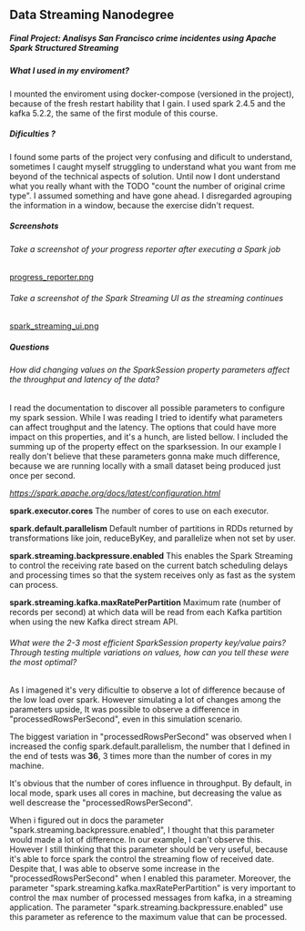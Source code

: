 ## Data Streaming Nanodegree
##### Final Project: Analisys San Francisco crime incidentes using Apache Spark Structured Streaming

##### What I used in my enviroment?

I mounted the enviroment using docker-compose (versioned in the project), because of the fresh restart 
hability that I gain. I used spark 2.4.5 and the kafka 5.2.2, the same of the first module of this course.

##### Dificulties ?

I found some parts of the project very confusing and dificult to understand, sometimes I caught myself struggling
to understand what you want from me beyond of the technical aspects of solution. Until now I dont 
understand what you really whant with the TODO "count the number of original crime type". I assumed something and
have gone ahead. I disregarded agrouping the information in a window, because the exercise didn't request.

##### Screenshots

###### Take a screenshot of your progress reporter after executing a Spark job

[progress_reporter.png](./progress_reporter.png)

###### Take a screenshot of the Spark Streaming UI as the streaming continues

[spark_streaming_ui.png](./spark_streaming_ui.png) 

##### Questions

###### How did changing values on the SparkSession property parameters affect the throughput and latency of the data?

I read the documentation to discover all possible parameters to configure my spark session. While I was reading I tried
to identify what parameters can affect troughput and the latency. The options that could have more impact on this 
properties, and it's a hunch, are listed bellow. I included the summing up of the property effect on the sparksession. 
In our example I really don't believe that these parameters gonna make much difference, because we are running locally 
with a small dataset being produced just once per second.

*https://spark.apache.org/docs/latest/configuration.html*

**spark.executor.cores**
The number of cores to use on each executor.

**spark.default.parallelism**
Default number of partitions in RDDs returned by transformations like join, reduceByKey, and parallelize when not set by user.

**spark.streaming.backpressure.enabled**
This enables the Spark Streaming to control the receiving rate based on the current batch scheduling delays and processing times so that the system receives only as fast as the system can process.

**spark.streaming.kafka.maxRatePerPartition**
Maximum rate (number of records per second) at which data will be read from each Kafka partition when using the new Kafka direct stream API. 

###### What were the 2-3 most efficient SparkSession property key/value pairs? Through testing multiple variations on values, how can you tell these were the most optimal?

As I imagened it's very dificultie to observe a lot of difference because of the low load over spark. However simulating a lot of changes among the parameters upside, It was possible to observe a difference in "processedRowsPerSecond", even in this simulation scenario.

The biggest variation in "processedRowsPerSecond" was observed when I increased the config spark.default.parallelism, the number that I defined in the end of tests was **36**, 3 times more than the number of cores in my machine.

It's obvious that the number of cores influence in throughput. By default, in local mode, spark uses all cores in machine, but decreasing the value as well descrease the "processedRowsPerSecond".

When i figured out in docs the parameter "spark.streaming.backpressure.enabled", I thought that this parameter would made
a lot of difference. In our example, I can't observe this. However I still thinking that this parameter should be
very useful, because it's able to force spark the control the streaming flow of received date. Despite that, I was able
to observe some increase in the "processedRowsPerSecond" when I enabled this parameter. Moreover, the parameter 
"spark.streaming.kafka.maxRatePerPartition" is very important to control the max number of processed messages
from kafka, in a streaming application. The parameter "spark.streaming.backpressure.enabled" use this parameter
as reference to the maximum value that can be processed.



